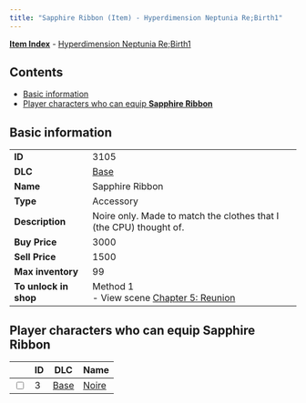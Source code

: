 ```yaml
---
title: "Sapphire Ribbon (Item) - Hyperdimension Neptunia Re;Birth1"
---
```


[**Item Index**](/neptunia/rb1/item/index.html) - [Hyperdimension Neptunia Re;Birth1](/neptunia/rb1)

## Contents

- [Basic information](#basic-information)
- [Player characters who can equip **Sapphire Ribbon**](#player-characters-who-can-equip-sapphire-ribbon)

## Basic information

|   |   |
| -- | -- |
| **ID** | 3105 |
| **DLC** | [Base](/neptunia/rb1/dlc/1-base.html) |
| **Name** | Sapphire Ribbon |
| **Type** | Accessory |
| **Description** | Noire only. Made to match the clothes that I (the CPU) thought of. |
| **Buy Price** | 3000 |
| **Sell Price** | 1500 |
| **Max inventory** | 99 |
| **To unlock in shop** | Method 1<br />- View scene [Chapter 5: Reunion](/neptunia/rb1/scene/1-503-chapter-5-reunion.html) |

## Player characters who can equip **Sapphire Ribbon**

|    | ID | DLC | Name |
| -- | -- | --- | ---- |
| <input type="checkbox" id="rb1-player-1-3" class="trackbox" /> | 3 | [Base](/neptunia/rb1/dlc/1-base.html) | [Noire](/neptunia/rb1/player/1-3-noire.html) |